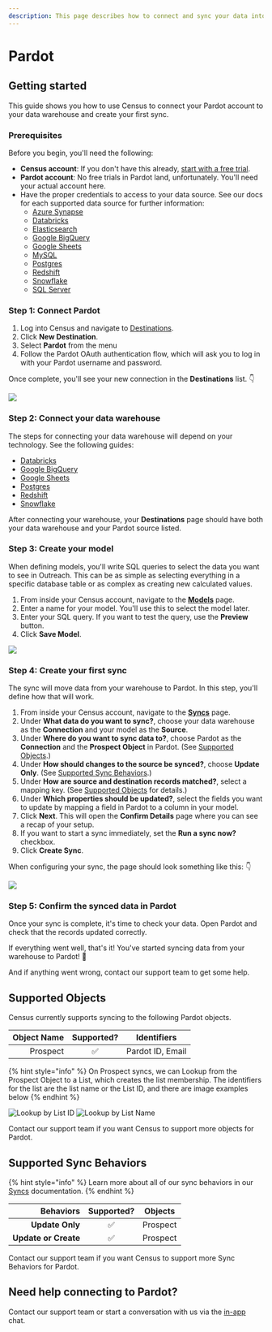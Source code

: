 ```yaml
---
description: This page describes how to connect and sync your data into Pardot using Census
---
```


# Pardot

## Getting started

This guide shows you how to use Census to connect your Pardot account to your data warehouse and create your first sync.

### Prerequisites

Before you begin, you'll need the following:

* **Census account**: If you don't have this already, [start with a free trial](https://app.getcensus.com/).
* **Pardot account**: No free trials in Pardot land, unfortunately. You'll need your actual account here.
* Have the proper credentials to access to your data source. See our docs for each supported data source for further information:
  * [Azure Synapse](../sources/available-sources/azure-synapse.md)
  * [Databricks](https://docs.getcensus.com/sources/databricks)
  * [Elasticsearch](https://docs.getcensus.com/sources/elasticsearch)
  * [Google BigQuery](https://docs.getcensus.com/sources/google-bigquery)
  * [Google Sheets](https://docs.getcensus.com/sources/google-sheets)
  * [MySQL](https://docs.getcensus.com/sources/mysql)
  * [Postgres](https://docs.getcensus.com/sources/postgres)
  * [Redshift](https://docs.getcensus.com/sources/redshift)
  * [Snowflake](https://docs.getcensus.com/sources/snowflake)
  * [SQL Server](https://docs.getcensus.com/sources/sql-server)

### Step 1: Connect Pardot

1. Log into Census and navigate to [Destinations](https://app.getcensus.com/destinations).
2. Click **New Destination**.
3. Select **Pardot** from the menu
4. Follow the Pardot OAuth authentication flow, which will ask you to log in with your Pardot username and password.

Once complete, you'll see your new connection in the **Destinations** list. 👇

![](../.gitbook/assets/screely-1645633320514.png)

### Step 2: Connect your data warehouse

The steps for connecting your data warehouse will depend on your technology. See the following guides:

* [Databricks](https://docs.getcensus.com/sources/databricks)
* [Google BigQuery](https://docs.getcensus.com/sources/google-bigquery)
* [Google Sheets](https://docs.getcensus.com/sources/google-sheets)
* [Postgres](https://docs.getcensus.com/sources/postgres)
* [Redshift](https://docs.getcensus.com/sources/redshift)
* [Snowflake](https://docs.getcensus.com/sources/snowflake)

After connecting your warehouse, your **Destinations** page should have both your data warehouse and your Pardot source listed.

### Step 3: Create your model

When defining models, you'll write SQL queries to select the data you want to see in Outreach. This can be as simple as selecting everything in a specific database table or as complex as creating new calculated values.

1. From inside your Census account, navigate to the [**Models**](https://app.getcensus.com/models) page.
2. Enter a name for your model. You'll use this to select the model later.
3. Enter your SQL query. If you want to test the query, use the **Preview** button.
4. Click **Save Model**.

![](../.gitbook/assets/screely-1645633928224.png)

### Step 4: Create your first sync <a href="#step-4-create-your-first-sync" id="step-4-create-your-first-sync"></a>

The sync will move data from your warehouse to Pardot. In this step, you'll define how that will work.

1. From inside your Census account, navigate to the [**Syncs**](https://app.getcensus.com/syncs) page.
2. Under **What data do you want to sync?**, choose your data warehouse as the **Connection** and your model as the **Source**.
3. Under **Where do you want to sync data to?**, choose Pardot as the **Connection** and the **Prospect Object** in Pardot. (See [Supported Objects](outreach.md#supported-objects).)
4. Under **How should changes to the source be synced?**, choose **Update Only**. (See [Supported Sync Behaviors](outreach.md#supported-sync-behaviors).)
5. Under **How are source and destination records matched?**, select a mapping key. (See [Supported Objects](outreach.md#supported-objects) for details.)
6. Under **Which properties should be updated?**, select the fields you want to update by mapping a field in Pardot to a column in your model.
7. Click **Next**. This will open the **Confirm Details** page where you can see a recap of your setup.
8. If you want to start a sync immediately, set the **Run a sync now?** checkbox.
9. Click **Create Sync**.

When configuring your sync, the page should look something like this: 👇

![](../.gitbook/assets/screely-1645633654766.png)

### Step 5: Confirm the synced data in Pardot

Once your sync is complete, it's time to check your data. Open Pardot and check that the records updated correctly.

If everything went well, that's it! You've started syncing data from your warehouse to Pardot! 🎉

And if anything went wrong, contact our support team to get some help.

## Supported Objects

Census currently supports syncing to the following Pardot objects.

| **Object Name** | **Supported?** | Identifiers      |
| --------------: | :------------: | ---------------- |
|        Prospect |        ✅       | Pardot ID, Email |

{% hint style="info" %}
On Prospect syncs, we can Lookup from the Prospect Object to a List, which creates the list membership. The identifiers for the list are the list name or the List ID, and there are image examples below
{% endhint %}

![Lookup by List ID](<../.gitbook/assets/Pardot List ID.png>) ![Lookup by List Name](<../.gitbook/assets/Pardot List Name.png>)

Contact our support team if you want Census to support more objects for Pardot.

## Supported Sync Behaviors

{% hint style="info" %}
Learn more about all of our sync behaviors in our [Syncs](../syncs/overview.md) documentation.
{% endhint %}

|        **Behaviors** | **Supported?** | **Objects** |
| -------------------: | :------------: | :---------: |
|      **Update Only** |        ✅       |   Prospect  |
| **Update or Create** |        ✅       |   Prospect  |

Contact our support team if you want Census to support more Sync Behaviors for Pardot.

## Need help connecting to Pardot?

Contact our support team or start a conversation with us via the [in-app](https://app.getcensus.com) chat.
